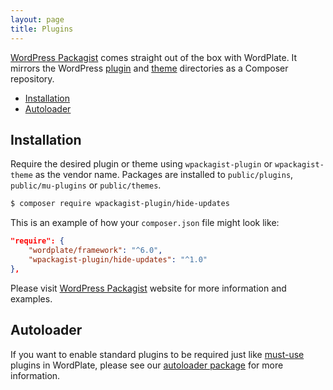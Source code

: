 ```yaml
---
layout: page
title: Plugins
---
```


[WordPress Packagist](https://wpackagist.org) comes straight out of the box with WordPlate. It mirrors the WordPress [plugin](https://plugins.svn.wordpress.org) and [theme](https://themes.svn.wordpress.org) directories as a Composer repository.

- [Installation](#installation)
- [Autoloader](#autoloader)

## Installation

Require the desired plugin or theme using `wpackagist-plugin` or `wpackagist-theme` as the vendor name. Packages are installed to `public/plugins`, `public/mu-plugins` or `public/themes`.

```bash
$ composer require wpackagist-plugin/hide-updates
```

This is an example of how your `composer.json` file might look like:

```json
"require": {
    "wordplate/framework": "^6.0",
    "wpackagist-plugin/hide-updates": "^1.0"
},
```

Please visit [WordPress Packagist](https://wpackagist.org) website for more information and examples.

## Autoloader

If you want to enable standard plugins to be required just like [must-use](https://codex.wordpress.org/Must_Use_Plugins) plugins in WordPlate, please see our [autoloader package](https://github.com/wordplate/autoloader#readme) for more information.
